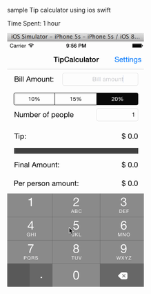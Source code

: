 sample Tip calculator using ios swift

Time Spent: 1 hour

![](https://github.com/anagav/swiftTipCalculator/blob/master/images/tipcalculator.gif)



